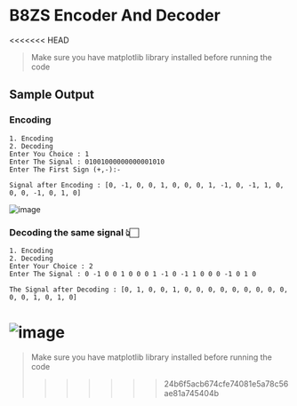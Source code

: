 # B8ZS Encoder And Decoder
<<<<<<< HEAD

> Make sure you have matplotlib library installed before running the code

## Sample Output

### Encoding

```
1. Encoding
2. Decoding
Enter You Choice : 1
Enter The Signal : 01001000000000001010
Enter The First Sign (+,-):-

Signal after Encoding : [0, -1, 0, 0, 1, 0, 0, 0, 1, -1, 0, -1, 1, 0, 0, 0, -1, 0, 1, 0]
```

![image](https://user-images.githubusercontent.com/75158182/160883399-558ad915-fd0a-4d27-88f5-92c63dece6be.png)

### Decoding the same signal 👆🏻

```
1. Encoding
2. Decoding
Enter Your Choice : 2
Enter The Signal : 0 -1 0 0 1 0 0 0 1 -1 0 -1 1 0 0 0 -1 0 1 0

The Signal after Decoding : [0, 1, 0, 0, 1, 0, 0, 0, 0, 0, 0, 0, 0, 0, 0, 0, 1, 0, 1, 0]
```

![image](https://user-images.githubusercontent.com/75158182/160888260-1e695a88-4b4f-4f35-95d0-4d27fce0e3b0.png)
=======
> Make sure you have matplotlib library installed before running the code
>>>>>>> 24b6f5acb674cfe74081e5a78c56ae81a745404b
